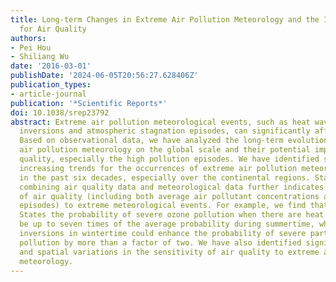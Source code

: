 ```yaml
---
title: Long-term Changes in Extreme Air Pollution Meteorology and the Implications
  for Air Quality
authors:
- Pei Hou
- Shiliang Wu
date: '2016-03-01'
publishDate: '2024-06-05T20:56:27.628406Z'
publication_types:
- article-journal
publication: '*Scientific Reports*'
doi: 10.1038/srep23792
abstract: Extreme air pollution meteorological events, such as heat waves, temperature
  inversions and atmospheric stagnation episodes, can significantly affect air quality.
  Based on observational data, we have analyzed the long-term evolution of extreme
  air pollution meteorology on the global scale and their potential impacts on air
  quality, especially the high pollution episodes. We have identified significant
  increasing trends for the occurrences of extreme air pollution meteorological events
  in the past six decades, especially over the continental regions. Statistical analysis
  combining air quality data and meteorological data further indicates strong sensitivities
  of air quality (including both average air pollutant concentrations and high pollution
  episodes) to extreme meteorological events. For example, we find that in the United
  States the probability of severe ozone pollution when there are heat waves could
  be up to seven times of the average probability during summertime, while temperature
  inversions in wintertime could enhance the probability of severe particulate matter
  pollution by more than a factor of two. We have also identified significant seasonal
  and spatial variations in the sensitivity of air quality to extreme air pollution
  meteorology.
---
```

